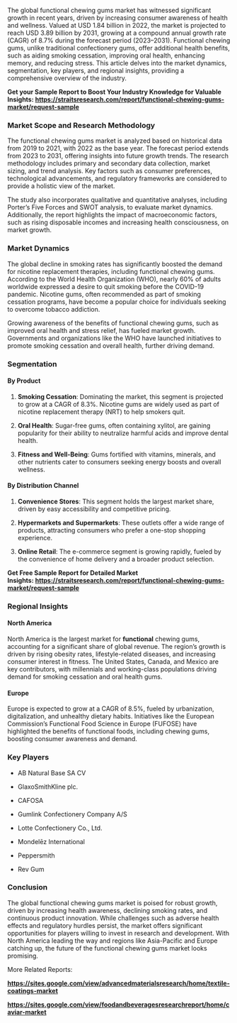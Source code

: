<p>The global functional chewing gums market has witnessed significant growth in recent years, driven by increasing consumer awareness of health and wellness. Valued at USD 1.84 billion in 2022, the market is projected to reach USD 3.89 billion by 2031, growing at a compound annual growth rate (CAGR) of 8.7% during the forecast period (2023&ndash;2031). Functional chewing gums, unlike traditional confectionery gums, offer additional health benefits, such as aiding smoking cessation, improving oral health, enhancing memory, and reducing stress. This article delves into the market dynamics, segmentation, key players, and regional insights, providing a comprehensive overview of the industry.</p>
<p><strong>Get your Sample Report to Boost Your Industry Knowledge for Valuable Insights:&nbsp;<a href="https://straitsresearch.com/report/functional-chewing-gums-market/request-sample">https://straitsresearch.com/report/functional-chewing-gums-market/request-sample</a>&nbsp;</strong></p>
<h3><strong>Market Scope and Research Methodology</strong></h3>
<p>The functional chewing gums market is analyzed based on historical data from 2019 to 2021, with 2022 as the base year. The forecast period extends from 2023 to 2031, offering insights into future growth trends. The research methodology includes primary and secondary data collection, market sizing, and trend analysis. Key factors such as consumer preferences, technological advancements, and regulatory frameworks are considered to provide a holistic view of the market.</p>
<p>The study also incorporates qualitative and quantitative analyses, including Porter&rsquo;s Five Forces and SWOT analysis, to evaluate market dynamics. Additionally, the report highlights the impact of macroeconomic factors, such as rising disposable incomes and increasing health consciousness, on market growth.</p>
<h3><strong>Market Dynamics</strong></h3>
<p>The global decline in smoking rates has significantly boosted the demand for nicotine replacement therapies, including functional chewing gums. According to the World Health Organization (WHO), nearly 60% of adults worldwide expressed a desire to quit smoking before the COVID-19 pandemic. Nicotine gums, often recommended as part of smoking cessation programs, have become a popular choice for individuals seeking to overcome tobacco addiction.</p>
<p>Growing awareness of the benefits of functional chewing gums, such as improved oral health and stress relief, has fueled market growth. Governments and organizations like the WHO have launched initiatives to promote smoking cessation and overall health, further driving demand.</p>
<h3><strong>Segmentation</strong></h3>
<h4><strong>By Product</strong></h4>
<ol start="1">
<li>
<p><strong>Smoking Cessation</strong>: Dominating the market, this segment is projected to grow at a CAGR of 8.3%. Nicotine gums are widely used as part of nicotine replacement therapy (NRT) to help smokers quit.</p>
</li>
<li>
<p><strong>Oral Health</strong>: Sugar-free gums, often containing xylitol, are gaining popularity for their ability to neutralize harmful acids and improve dental health.</p>
</li>
<li>
<p><strong>Fitness and Well-Being</strong>: Gums fortified with vitamins, minerals, and other nutrients cater to consumers seeking energy boosts and overall wellness.</p>
</li>
</ol>
<h4><strong>By Distribution Channel</strong></h4>
<ol start="1">
<li>
<p><strong>Convenience Stores</strong>: This segment holds the largest market share, driven by easy accessibility and competitive pricing.</p>
</li>
<li>
<p><strong>Hypermarkets and Supermarkets</strong>: These outlets offer a wide range of products, attracting consumers who prefer a one-stop shopping experience.</p>
</li>
<li>
<p><strong>Online Retail</strong>: The e-commerce segment is growing rapidly, fueled by the convenience of home delivery and a broader product selection.</p>
</li>
</ol>
<p><strong>Get Free Sample Report for Detailed Market Insights:&nbsp;<a href="https://straitsresearch.com/report/functional-chewing-gums-market/request-sample">https://straitsresearch.com/report/functional-chewing-gums-market/request-sample</a>&nbsp;</strong></p>
<h3><strong>Regional Insights</strong></h3>
<h4><strong>North America</strong></h4>
<p>North America is the largest market for <strong>functional</strong> chewing gums, accounting for a significant share of global revenue. The region&rsquo;s growth is driven by rising obesity rates, lifestyle-related diseases, and increasing consumer interest in fitness. The United States, Canada, and Mexico are key contributors, with millennials and working-class populations driving demand for smoking cessation and oral health gums.</p>
<h4><strong>Europe</strong></h4>
<p>Europe is expected to grow at a CAGR of 8.5%, fueled by urbanization, digitalization, and unhealthy dietary habits. Initiatives like the European Commission&rsquo;s Functional Food Science in Europe (FUFOSE) have highlighted the benefits of functional foods, including chewing gums, boosting consumer awareness and demand.</p>
<h3><strong>Key Players</strong></h3>
<ul>
<li>
<p>AB Natural Base SA CV</p>
</li>
<li>
<p>GlaxoSmithKline plc.</p>
</li>
<li>
<p>CAFOSA</p>
</li>
<li>
<p>Gumlink Confectionery Company A/S</p>
</li>
<li>
<p>Lotte Confectionery Co., Ltd.</p>
</li>
<li>
<p>Mondelēz International</p>
</li>
<li>
<p>Peppersmith</p>
</li>
<li>
<p>Rev Gum</p>
</li>
</ul>
<h3><strong>Conclusion</strong></h3>
<p>The global functional chewing gums market is poised for robust growth, driven by increasing health awareness, declining smoking rates, and continuous product innovation. While challenges such as adverse health effects and regulatory hurdles persist, the market offers significant opportunities for players willing to invest in research and development. With North America leading the way and regions like Asia-Pacific and Europe catching up, the future of the functional chewing gums market looks promising.</p>
<p>More Related Reports:&nbsp;</p>
<p><strong><a href="https://sites.google.com/view/advancedmaterialsresearch/home/textile-coatings-market">https://sites.google.com/view/advancedmaterialsresearch/home/textile-coatings-market</a></strong></p>
<p><strong><a href="https://sites.google.com/view/foodandbeveragesresearchreport/home/caviar-market">https://sites.google.com/view/foodandbeveragesresearchreport/home/caviar-market</a></strong></p>
